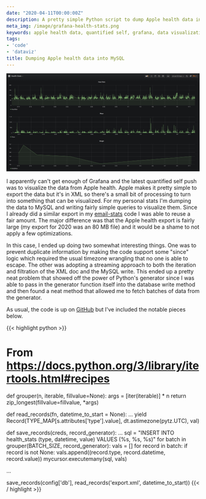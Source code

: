 ```yaml
---
date: "2020-04-11T00:00:00Z"
description: A pretty simple Python script to dump Apple health data into MySQL.
meta_img: /image/grafana-health-stats.png
keywords: apple health data, quantified self, grafana, data visualization
tags:
- 'code'
- 'dataviz'
title: Dumping Apple health data into MySQL
---
```



<img src="/image/grafana-health-stats.png" alt="Grafana visualization of my Apple health stat" data-width="1860" data-height="944" data-layout="responsive" />

I apparently can't get enough of Grafana and the latest quantified self push was to visualize the data from Apple health. Apple makes it pretty simple to export the data but it's in XML so there's a small bit of processing to turn into something that can be visualized. For my personal stats I'm dumping the data to MySQL and writing fairly simple queries to visualize them. Since I already did a similar export in my [email-stats](https://github.com/dangoldin/email-stats) code I was able to reuse a fair amount. The major difference was that the Apple health export is fairly large (my export for 2020 was an 80 MB file) and it would be a shame to not apply a few optimizations.

In this case, I ended up doing two somewhat interesting things. One was to prevent duplicate information by making the code support some "since" logic which required the usual timezone wrangling that no one is able to escape. The other was adopting a streaming approach to both the iteration and filtration of the XML doc and the MySQL write. This ended up a pretty neat problem that showed off the power of Python's generator since I was able to pass in the generator function itself into the database write method and then found a neat method that allowed me to fetch batches of data from the generator.

As usual, the code is up on [GitHub](https://github.com/dangoldin/health-stats) but I've included the notable pieces below.

{{< highlight python >}}
# From https://docs.python.org/3/library/itertools.html#recipes
def grouper(n, iterable, fillvalue=None):
    args = [iter(iterable)] * n
    return zip_longest(fillvalue=fillvalue, *args)

def read_records(fn, datetime_to_start = None):
    ...
    yield Record(TYPE_MAP[s.attributes['type'].value], dt.astimezone(pytz.UTC), val)

def save_records(creds, record_generator):
    ...
    sql = "INSERT INTO health_stats (type, datetime, value) VALUES (%s, %s, %s)"
    for batch in grouper(BATCH_SIZE, record_generator):
        vals = []
        for record in batch:
            if record is not None:
                vals.append((record.type, record.datetime, record.value))
        mycursor.executemany(sql, vals)

...

save_records(config['db'], read_records('export.xml', datetime_to_start))
{{< / highlight >}}

